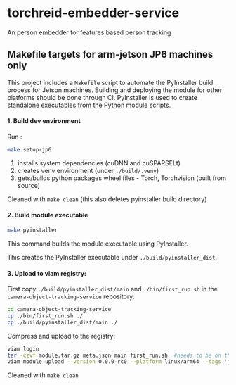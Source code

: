 # torchreid-embedder-service
An person embedder for features based person tracking


## Makefile targets for arm-jetson JP6 machines only

This project includes a `Makefile` script to automate the PyInstaller build process for Jetson machines. Building and deploying the module for other platforms should be done through CI.
PyInstaller is used to create standalone executables from the Python module scripts.

####  1. Build dev environment
Run :
```bash
make setup-jp6
```

1. installs system dependencies (cuDNN and cuSPARSELt)
2. creates venv environment (under `./build/.venv`)
3. gets/builds python packages wheel files - Torch, Torchvision (built from source)

Cleaned with `make clean` (this also deletes pyinstaller build directory)

#### 2. Build module executable

```bash
make pyinstaller
```
This command builds the module executable using PyInstaller.

This creates the PyInstaller executable under `./build/pyinstaller_dist`.

#### 3. Upload to viam registry:

First copy `./build/pyinstaller_dist/main` and `./bin/first_run.sh` in the `camera-object-tracking-service` repository:

```bash
cd camera-object-tracking-service
cp ./bin/first_run.sh ./
cp ./build/pyinstaller_dist/main ./
```

Compress and upload to the registry:

```bash
viam login
tar -czvf module.tar.gz meta.json main first_run.sh  #needs to be on the same level
viam module upload --version 0.0.0-rc0 --platform linux/arm64 --tags 'jetpack:6' module.tar.gz
```

Cleaned with `make clean`
